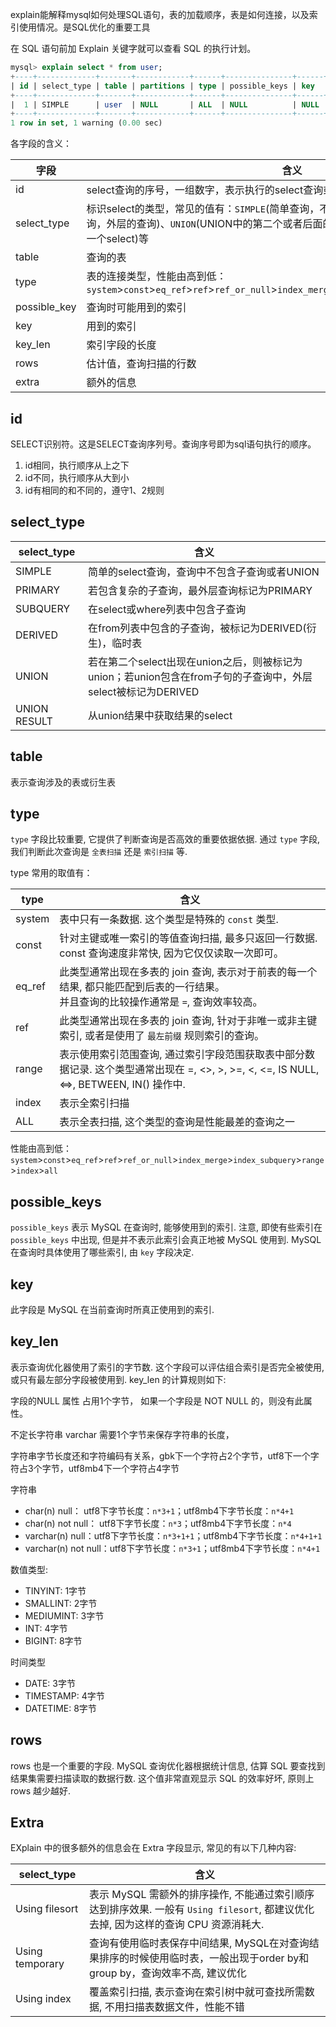 explain能解释mysql如何处理SQL语句，表的加载顺序，表是如何连接，以及索引使用情况。是SQL优化的重要工具

在 SQL 语句前加 Explain 关键字就可以查看 SQL 的执行计划。

```sql
mysql> explain select * from user;
+----+-------------+-------+------------+------+---------------+------+---------+------+---------+----------+-------+
| id | select_type | table | partitions | type | possible_keys | key  | key_len | ref  | rows    | filtered | Extra |
+----+-------------+-------+------------+------+---------------+------+---------+------+---------+----------+-------+
|  1 | SIMPLE      | user  | NULL       | ALL  | NULL          | NULL | NULL    | NULL | 5302557 |   100.00 | NULL  |
+----+-------------+-------+------------+------+---------------+------+---------+------+---------+----------+-------+
1 row in set, 1 warning (0.00 sec)
```



各字段的含义：

| 字段         | 含义                                                         |
| ------------ | ------------------------------------------------------------ |
| id           | select查询的序号，一组数字，表示执行的select查询或操作表的顺序 |
| select_type  | 标识select的类型，常见的值有：`SIMPLE`(简单查询，不使用连接或子查询)、`PRIMARY`(主查询，外层的查询)、`UNION`(UNION中的第二个或者后面的查询语句)、`SUBQUERY`(子查询中的第一个select)等 |
| table        | 查询的表                                                     |
| type         | 表的连接类型，性能由高到低：`system`>`const`>`eq_ref`>`ref`>`ref_or_null`>`index_merge`>`index_subquery`>`range`>`index`>`all` |
| possible_key | 查询时可能用到的索引                                         |
| key          | 用到的索引                                                   |
| key_len      | 索引字段的长度                                               |
| rows         | 估计值，查询扫描的行数                                       |
| extra        | 额外的信息                                                   |



## id

SELECT识别符。这是SELECT查询序列号。查询序号即为sql语句执行的顺序。

1. id相同，执行顺序从上之下
2. id不同，执行顺序从大到小
3. id有相同的和不同的，遵守1、2规则



## select_type

| select_type  | 含义                                                         |
| ------------ | ------------------------------------------------------------ |
| SIMPLE       | 简单的select查询，查询中不包含子查询或者UNION                |
| PRIMARY      | 若包含复杂的子查询，最外层查询标记为PRIMARY                  |
| SUBQUERY     | 在select或where列表中包含子查询                              |
| DERIVED      | 在from列表中包含的子查询，被标记为DERIVED(衍生)，临时表      |
| UNION        | 若在第二个select出现在union之后，则被标记为union；若union包含在from子句的子查询中，外层select被标记为DERIVED |
| UNION RESULT | 从union结果中获取结果的select                                |



## table

表示查询涉及的表或衍生表



## type

`type`  字段比较重要, 它提供了判断查询是否高效的重要依据依据. 通过 `type` 字段, 我们判断此次查询是 `全表扫描` 还是 `索引扫描` 等.

type 常用的取值有：

| type   | 含义                                                         |
| ------ | ------------------------------------------------------------ |
| system | 表中只有一条数据. 这个类型是特殊的 `const` 类型.             |
| const  | 针对主键或唯一索引的等值查询扫描, 最多只返回一行数据. const 查询速度非常快, 因为它仅仅读取一次即可。 |
| eq_ref | 此类型通常出现在多表的 join 查询, 表示对于前表的每一个结果, 都只能匹配到后表的一行结果。<br/>并且查询的比较操作通常是 `=`, 查询效率较高。 |
| ref    | 此类型通常出现在多表的 join 查询, 针对于非唯一或非主键索引, 或者是使用了 `最左前缀` 规则索引的查询。 |
| range  | 表示使用索引范围查询, 通过索引字段范围获取表中部分数据记录. 这个类型通常出现在 =, <>, >, >=, <, <=, IS NULL, <=>, BETWEEN, IN() 操作中. |
| index  | 表示全索引扫描                                               |
| ALL    | 表示全表扫描, 这个类型的查询是性能最差的查询之一             |



性能由高到低：`system`>`const`>`eq_ref`>`ref`>`ref_or_null`>`index_merge`>`index_subquery`>`range`>`index`>`all`



## possible_keys

`possible_keys` 表示 MySQL 在查询时, 能够使用到的索引. 注意, 即使有些索引在 `possible_keys` 中出现, 但是并不表示此索引会真正地被 MySQL 使用到. MySQL 在查询时具体使用了哪些索引, 由 `key` 字段决定.



## key

此字段是 MySQL 在当前查询时所真正使用到的索引.



## key_len

表示查询优化器使用了索引的字节数. 这个字段可以评估组合索引是否完全被使用, 或只有最左部分字段被使用到.
key_len 的计算规则如下:

字段的NULL 属性 占用1个字节， 如果一个字段是 NOT NULL 的，则没有此属性。

不定长字符串 varchar 需要1个字节来保存字符串的长度，

字符串字节长度还和字符编码有关系，gbk下一个字符占2个字节，utf8下一个字符占3个字节，utf8mb4下一个字符占4字节

字符串

- char(n) null： utf8下字节长度：`n*3+1`；utf8mb4下字节长度：`n*4+1`
- char(n) not null： utf8下字节长度：`n*3`；utf8mb4下字节长度：`n*4`
- varchar(n) null：utf8下字节长度：`n*3+1+1`；utf8mb4下字节长度：`n*4+1+1`
- varchar(n) not null：utf8下字节长度：`n*3+1`；utf8mb4下字节长度：`n*4+1`

数值类型:

- TINYINT: 1字节
- SMALLINT: 2字节
- MEDIUMINT: 3字节
- INT: 4字节
- BIGINT: 8字节

时间类型
- DATE: 3字节
- TIMESTAMP: 4字节
- DATETIME: 8字节





## rows

rows 也是一个重要的字段. MySQL 查询优化器根据统计信息, 估算 SQL 要查找到结果集需要扫描读取的数据行数.
这个值非常直观显示 SQL 的效率好坏, 原则上 rows 越少越好.



## Extra

EXplain 中的很多额外的信息会在 Extra 字段显示, 常见的有以下几种内容:

| select_type     | 含义                                                         |
| --------------- | ------------------------------------------------------------ |
| Using filesort  | 表示 MySQL 需额外的排序操作, 不能通过索引顺序达到排序效果. 一般有 `Using filesort`, 都建议优化去掉, 因为这样的查询 CPU 资源消耗大. |
| Using temporary | 查询有使用临时表保存中间结果, MySQL在对查询结果排序的时候使用临时表，一般出现于order by和group by，查询效率不高, 建议优化 |
| Using index     | 覆盖索引扫描, 表示查询在索引树中就可查找所需数据, 不用扫描表数据文件，性能不错 |
        
